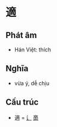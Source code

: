 # 適

## Phát âm
* Hán Việt: thích

## Nghĩa
* vừa ý, dễ chịu

## Cấu trúc
* 適 = [辶](辶.md) [啇](啇.md)

<script>window.HANZI_FIELD='適';</script>